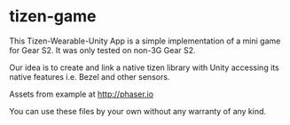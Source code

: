 # tizen-game

This Tizen-Wearable-Unity App is a simple implementation of a mini game for Gear S2.
It was only tested on non-3G Gear S2.

Our idea is to create and link a native tizen library with Unity accessing its native features i.e. Bezel and other sensors.

Assets from example at http://phaser.io

You can use these files by your own without any warranty of any kind.
